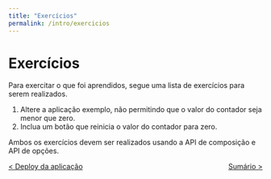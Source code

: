 ```yaml
---
title: "Exercícios"
permalink: /intro/exercicios
---
```


# Exercícios

Para exercitar o que foi aprendidos, segue uma lista de exercícios para serem realizados.

1. Altere a aplicação exemplo, não permitindo que o valor do contador seja menor que zero.
2. Inclua um botão que reinicia o valor do contador para zero.

Ambos os exercícios devem ser realizados usando a API de composição e API de opções.

<span style="display: flex; justify-content: space-between;"><span>[&lt; Deploy da aplicação](deploy-aplicacao.html "Voltar")</span> <span>[Sumário &gt;](../ "Próximo")</span></span>